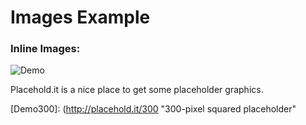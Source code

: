 # Images Example


### Inline Images:
![Demo](http://placehold.it/350x150)

Placehold.it is a nice place to get some placeholder graphics.


[Demo300]: (http://placehold.it/300 "300-pixel squared placeholder"